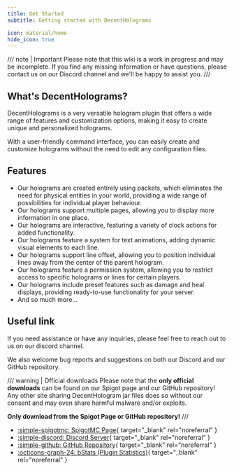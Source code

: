 ```yaml
---
title: Get Started
subtitle: Getting started with DecentHolograms

icon: material/home
hide_icon: true
---
```


/// note | Important
Please note that this wiki is a work in progress and may be incomplete. If you find any missing information or have questions, please contact us on our Discord channel and we'll be happy to assist you.
///

## What's DecentHolograms?

DecentHolograms is a very versatile hologram plugin that offers a wide range of features and customization options, making it easy to create unique and personalized holograms.

With a user-friendly command interface, you can easily create and customize holograms without the need to edit any configuration files.

## Features

- Our holograms are created entirely using packets, which eliminates the need for physical entities in your world, providing a wide range of possibilities for individual player behaviour.
- Our holograms support multiple pages, allowing you to display more information in one place.
- Our holograms are interactive, featuring a variety of clock actions for added functionality.
- Our holograms feature a system for text animations, adding dynamic visual elements to each line.
- Our holograms support line offset, allowing you to position individual lines away from the center of the parent hologram.
- Our holograms feature a permission system, allowing you to restrict access to specific holograms or lines for certain players.
- Our holograms include preset features such as damage and heal displays, providing ready-to-use functionality for your server.
- And so much more...

## Useful link

If you need assistance or have any inquiries, please feel free to reach out to us on our discord channel.

We also welcome bug reports and suggestions on both our Discord and our GitHub repository.

/// warning | Official downloads
Please note that the **only official downloads** can be found on our Spigot page and our GitHub repository!  
Any other site sharing DecentHologram jar files does so without our consent and may even share harmful malware and/or exploits.

**Only download from the Spigot Page or GitHub repository!**
///

- [:simple-spigotmc: SpigotMC Page](https://www.spigotmc.org/resources/96927/){ target="_blank" rel="noreferral" }
- [:simple-discord: Discord Server](https://discord.decentsoftware.eu){ target="_blank" rel="noreferral" }
- [:simple-github: GitHub Repository](https://github.decentsoftware.eu){ target="_blank" rel="noreferral" }
- [:octicons-graph-24: bStats (Plugin Statistics)](https://bstats.org/plugin/bukkit/DecentHolograms/12797){ target="_blank" rel="noreferral" }
